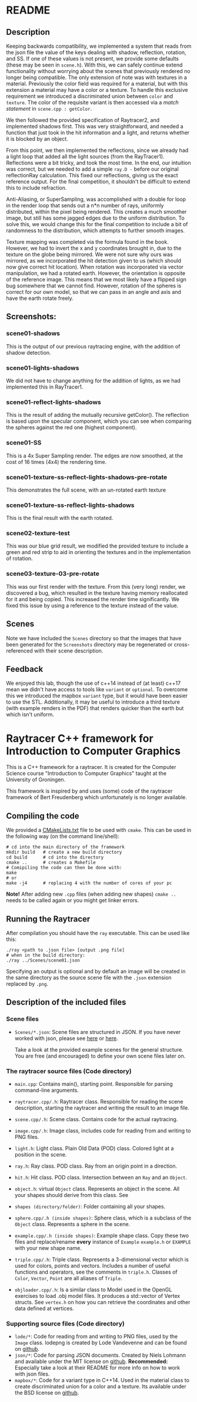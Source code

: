 # README
## Description
Keeping backwards compatibility, we implemented a system that reads from the
json file the value of the keys dealing with shadow, reflection, rotation, and
SS. If one of these values is not present, we provide some defaults (these may
be seen in `scene.h`). With this, we can safely continue extend functionality
without worrying about the scenes that previously rendered no longer being
compatible. The only extension of note was with textures in a material.
Previously the color field was required for a material, but with this extension
a material may have a color or a texture. To handle this exclusive requirement
we introduced a discriminated union between `color` and `texture`. The color of
the requisite variant is then accessed via a *match statement* in `scene.cpp :
getColor`.

We then followed the provided specification of Raytracer2, and implemented
shadows first. This was very straightforward, and needed a function that just
took in the hit information and a light, and returns whether it is blocked by an
object.

From this point, we then implemented the reflections, since we already had a
light loop that added all the light sources (from the RayTracer1). Reflections
were a bit tricky, and took the most time. In the end, our intuition was
correct, but we needed to add a simple `ray.D -` before our original
reflectionRay calculation. This fixed our reflections, giving us the exact
reference output. For the final competition, it shouldn't be difficult to extend
this to include refraction.

Anti-Aliasing, or SuperSampling, was accomplished with a double for loop in the
render loop that sends out a n*n number of rays, uniformly distributed, within
the pixel being rendered. This creates a much smoother image, but still has some
jagged edges due to the uniform distribution. To solve this, we would change
this for the final competition to include a bit of randomness to the
distribution, which attempts to further smooth images.

Texture mapping was completed via the formula found in the book. However, we had
to invert the x and y coordinates brought in, due to the texture on the globe
being mirrored. We were not sure why ours was mirrored, as we incorporated the
hit detection given to us (which should now give correct hit location). When
rotation was incorporated via vector manipulation, we had a rotated earth.
However, the orientation is opposite of the reference image. This means that we
most likely have a flipped sign bug somewhere that we cannot find. However,
rotation of the spheres is correct for our own model, so that we can pass in an
angle and axis and have the earth rotate freely.

## Screenshots:
### scene01-shadows
This is the output of our previous raytracing engine, with the addition of
shadow detection.

### scene01-lights-shadows
We did not have to change anything for the addition of lights, as we had
implemented this in RayTracer1.

### scene01-reflect-lights-shadows
This is the result of adding the mutually recursive getColor(). The reflection
is based upon the specular component, which you can see when comparing the
spheres against the red one (highest component).

### scene01-SS
This is a 4x Super Sampling render. The edges are now smoothed, at the cost of
16 times (4x4) the rendering time.

### scene01-texture-ss-reflect-lights-shadows-pre-rotate
This demonstrates the full scene, with an un-rotated earth texture

### scene01-texture-ss-reflect-lights-shadows
This is the final result with the earth rotated.

### scene02-texture-test
This was our blue grid result, we modified the provided texture to include a
green and red strip to aid in orienting the textures and in the implementation
of rotation.

### scene03-texture-03-pre-rotate
This was our first render with the texture. From this (very long) render, we
discovered a bug, which resulted in the texture having memory reallocated for it
and being copied. This increased the render time significantly. We fixed this
issue by using a reference to the texture instead of the value.

## Scenes
Note we have included the `Scenes` directory so that the images that have been
generated for the `Screenshots` directory may be regenerated or cross-referenced
with their scene description.

## Feedback
We enjoyed this lab, though the use of c++14 instead of (at least) c++17 mean we
didn't have access to tools like `variant` or `optional`. To overcome this we
introduced the mapbox `variant` type, but it would have been easier to use the
STL. Additionally, it may be useful to introduce a third texture (with example
renders in the PDF) that renders quicker than the earth but which isn't uniform.

# Raytracer C++ framework for Introduction to Computer Graphics

This is a C++ framework for a raytracer. It is created for the Computer Science
course "Introduction to Computer Graphics" taught at the University of
Groningen.

This framework is inspired by and uses (some) code of the raytracer framework of
Bert Freudenberg which unfortunately is no longer available.

## Compiling the code

We provided a [CMakeLists.txt](CMakeLists.txt) file to be used with `cmake`.
This can be used in the following way (on the command line/shell):
```
# cd into the main directory of the framework
mkdir build   # create a new build directory
cd build      # cd into the directory
cmake ..      # creates a Makefile
# Comipiling the code can then be done with:
make
# or
make -j4      # replacing 4 with the number of cores of your pc
```
**Note!** After adding new `.cpp` files (when adding new shapes)
`cmake ..` needs to be called again or you might get linker errors.

## Running the Raytracer
After compilation you should have the `ray` executable.
This can be used like this:
```
./ray <path to .json file> [output .png file]
# when in the build directory:
./ray ../Scenes/scene01.json
```
Specifying an output is optional and by default an image will be created in
the same directory as the source scene file with the `.json` extension replaced
by `.png`.

## Description of the included files

### Scene files
* `Scenes/*.json`: Scene files are structured in JSON. If you have never worked
    with json, please see
    [here](https://en.wikipedia.org/wiki/JSON#Data_types,_syntax_and_example) or
    [here](https://www.json.org/).

    Take a look at the provided example scenes for the general structure. You
    are free (and encouraged) to define your own scene files later on.

### The raytracer source files (Code directory)

* `main.cpp`: Contains main(), starting point. Responsible for parsing
    command-line arguments.

* `raytracer.cpp/.h`: Raytracer class. Responsible for reading the scene
    description, starting the raytracer and writing the result to an image file.

* `scene.cpp/.h`: Scene class. Contains code for the actual raytracing.

* `image.cpp/.h`: Image class, includes code for reading from and writing to PNG
    files.

* `light.h`: Light class. Plain Old Data (POD) class. Colored light at a
    position in the scene.

* `ray.h`: Ray class. POD class. Ray from an origin point in a direction.

* `hit.h`: Hit class. POD class. Intersection between an `Ray` and an `Object`.

* `object.h`: virtual `Object` class. Represents an object in the scene.
    All your shapes should derive from this class. See

* `shapes (directory/folder)`: Folder containing all your shapes.

* `sphere.cpp/.h (inside shapes)`: Sphere class, which is a subclass of the
    `Object` class. Represents a sphere in the scene.

* `example.cpp/.h (inside shapes)`: Example shape class. Copy these two files
    and replace/rename **every** instance of `Example` `example.h` or `EXAMPLE`
    with your new shape name.

* `triple.cpp/.h`: Triple class. Represents a 3-dimensional vector which is used
    for colors, points and vectors. Includes a number of useful functions and
    operators, see the comments in `triple.h`. Classes of `Color`, `Vector`,
    `Point` are all aliases of `Triple`.

* `objloader.cpp/.h`: Is a similar class to Model used in the OpenGL exercises
    to load .obj model files. It produces a std::vector of Vertex structs. See
    `vertex.h` on how you can retrieve the coordinates and other data defined at
    vertices.

### Supporting source files (Code directory)

* `lode/*`: Code for reading from and writing to PNG files, used by the `Image`
  class. lodepng is created by Lode Vandevenne and can be found on
  [github](https://github.com/lvandeve/lodepng).
* `json/*`: Code for parsing JSON documents. Created by Niels Lohmann and
    available under the MIT license on
    [github](https://github.com/nlohmann/json). **Recommended:** Especially take
    a look at their README for more
    info on how to work with json files.
* `mapbox/*`: Code for a variant type in C++14. Used in the material class to
  create discriminated union for a color and a texture. Its available under the
  BSD license on [github](https://github.com/mapbox/variant/).
